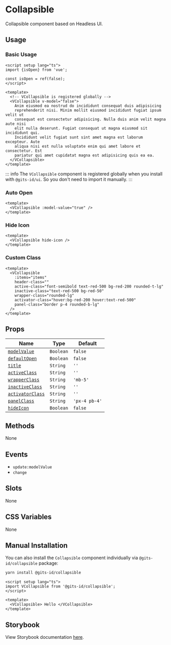 # Collapsible

Collapsible component based on Headless UI.

## Usage

### Basic Usage

```vue
<script setup lang="ts">
import {isOpen} from 'vue';

const isOpen = ref(false);
</script>

<template>
  <!-- VCollapsible is registered globally -->
  <VCollapsible v-model="false">
    Anim eiusmod ea nostrud do incididunt consequat duis adipisicing
    reprehenderit nisi. Minim mollit eiusmod incididunt fugiat ipsum velit ut
    consequat est consectetur adipisicing. Nulla duis anim velit magna aute nisi
    elit nulla deserunt. Fugiat consequat ut magna eiusmod sit incididunt qui.
    Incididunt velit fugiat sunt sint amet magna est laborum excepteur. Aute
    aliqua nisi est nulla voluptate enim qui amet labore et consectetur. Est
    pariatur qui amet cupidatat magna est adipisicing quis ea ea.
  </VCollapsible>
</template>
```

<LivePreview src="components-collapsible--default" />

::: info
The `VCollapsible` component is registered globally when you install with `@gits-id/ui`. So you don't need to import it manually.
:::

### Auto Open

```vue
<template>
  <VCollapsible :model-value="true" />
</template>
```

<LivePreview src="components-collapsible--auto-open" />

### Hide Icon

```vue
<template>
  <VCollapsible hide-icon />
</template>
```

<LivePreview src="components-collapsible--auto-open" />

### Custom Class

```vue
<template>
  <VCollapsible
    :items="items"
    header-class=""
    active-class="font-semibold text-red-500 bg-red-200 rounded-t-lg"
    inactive-class="text-red-500 bg-red-50"
    wrapper-class="rounded-lg"
    activator-class="hover:bg-red-200 hover:text-red-500"
    panel-class="border p-4 rounded-b-lg"
  />
</template>
```

<LivePreview src="components-collapsible--custom-classes" />

## Props

| Name                                | Type      | Default       |
| ----------------------------------- | --------- | ------------- |
| [`modelValue`](#modelValue)         | `Boolean` | `false`       |
| [`defaultOpen`](#defaultOpen)       | `Boolean` | `false`       |
| [`title`](#title)                   | `String`  | `''`          |
| [`activeClass`](#activeClass)       | `String`  | `''`          |
| [`wrapperClass`](#wrapperClass)     | `String`  | `'mb-5'`      |
| [`inactiveClass`](#inactiveClass)   | `String`  | `''`          |
| [`activatorClass`](#activatorClass) | `String`  | `''`          |
| [`panelClass`](#panelClass)         | `String`  | `'px-4 pb-4'` |
| [`hideIcon`](#hideIcon)             | `Boolean` | `false`       |

## Methods

None

## Events

- `update:modelValue`
- `change`

## Slots

None

## CSS Variables

None

## Manual Installation

You can also install the `Collapsible` component individually via `@gits-id/collapsible` package:

```bash
yarn install @gits-id/collapsible
```

```vue
<script setup lang="ts">
import VCollapsible from '@gits-id/collapsible';
</script>

<template>
  <VCollapsible> Hello </VCollapsible>
</template>
```

## Storybook

View Storybook documentation [here](https://gits-ui.web.app/?path=/story/components-collapsible--default).
